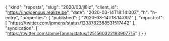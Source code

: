 {
  "kind": "reposts",
  "slug": "2020/03/jl8lz",
  "client_id": "https://indigenous.realize.be",
  "date": "2020-03-14T18:14:00Z",
  "h": "h-entry",
  "properties": {
    "published": [
      "2020-03-14T18:14:00Z"
    ],
    "repost-of": [
      "https://twitter.com/jpmens/status/1238782368531517442"
    ],
    "syndication": [
      "https://twitter.com/JamieTanna/status/1251560322193907715"
    ]
  }
}
